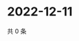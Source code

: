 # 2022-12-11

共 0 条

<!-- BEGIN WEIBO -->
<!-- 最后更新时间 Sun Dec 11 2022 10:47:39 GMT+0800 (China Standard Time) -->

<!-- END WEIBO -->
